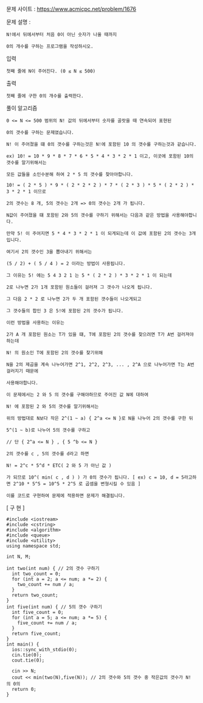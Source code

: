 문제 사이트 : https://www.acmicpc.net/problem/1676

문제 설명 :

    N!에서 뒤에서부터 처음 0이 아닌 숫자가 나올 때까지 
    
    0의 개수를 구하는 프로그램을 작성하시오.

입력

    첫째 줄에 N이 주어진다. (0 ≤ N ≤ 500)

출력

    첫째 줄에 구한 0의 개수를 출력한다.
    
풀이 알고리즘
  
    0 <= N <= 500 범위의 N! 값의 뒤에서부터 숫자를 골랏을 때 연속되어 표현된
    
    0의 갯수를 구하는 문제였습니다.
    
    N! 이 주어졌을 떄 0의 갯수를 구하는것은 N!에 포함된 10 의 갯수를 구하는것과 같습니다.
    
    ex) 10! = 10 * 9 * 8 * 7 * 6 * 5 * 4 * 3 * 2 * 1 이고, 이곳에 포함된 10의 갯수를 알기위해서는
    
    모든 값들을 소인수분해 하여 2 * 5 의 갯수를 찾아야합니다.
    
    10! = ( 2 * 5 ) * 9 * ( 2 * 2 * 2 ) * 7 * ( 2 * 3 ) * 5 * ( 2 * 2 ) * 3 * 2 * 1 이므로
    
    2의 갯수는 8 개, 5의 갯수는 2개 => 0의 갯수는 2개 가 됩니다.
    
    N값이 주어졌을 떄 포함된 2와 5의 갯수를 구하기 위해서는 다음과 같은 방법을 사용해야합니다.
    
    만약 5! 이 주어지면 5 * 4 * 3 * 2 * 1 이 되게되는데 이 값에 포함된 2의 갯수는 3개입니다.
    
    여기서 2의 갯수인 3을 뽑아내기 위해서는 
    
    (5 / 2) + ( 5 / 4 ) = 2 이라는 방법이 사용됩니다.
    
    그 이유는 5! 에는 5 4 3 2 1 는 5 * ( 2 * 2 ) * 3 * 2 * 1 이 되는데
    
    2로 나누면 2가 1개 포함된 원소들이 걸러져 그 갯수가 나오게 됩니다.
    
    그 다음 2 * 2 로 나누면 2가 두 개 포함된 갯수들이 나오게되고
    
    그 갯수들의 합인 3 은 5!에 포함된 2의 갯수가 됩니다. 
    
    이런 방법을 사용하는 이유는
    
    2가 A 개 포함된 원소는 T가 있을 떄, T에 포함된 2의 갯수를 찾으려면 T가 A번 걸러져야 하는데
    
    N! 의 원소인 T에 포함된 2의 갯수를 찾기위해
    
    N을 2의 제곱을 계속 나누어가면 2^1, 2^2, 2^3, ... , 2^A 으로 나누어가면 T는 A번 걸러지기 때문에 
    
    사용해야합니다.
    
    이 문제에서는 2 와 5 의 갯수를 구해야하므로 주어진 값 N에 대하여
    
    N! 에 포함된 2 와 5의 갯수를 알기위해서는 
    
    위의 방법대로 N보다 작은 2^(1 ~ a) { 2^a <= N }로 N을 나누어 2의 갯수를 구한 뒤
    
    5^(1 ~ b)로 나누어 5의 갯수를 구하고 
    
    // 단 { 2^a <= N } , { 5 ^b <= N }
    
    2의 갯수를 c , 5의 갯수를 d라고 하면
    
    N! = 2^c * 5^d * ETC( 2 와 5 가 아닌 값 )
    
    가 되므로 10^( min( c , d ) ) 가 0의 갯수가 됩니다. [ ex) c = 10, d = 5라고하면 2^10 * 5^5 = 10^5 * 2^5 로 곱셈을 변형시킬 수 있음 ]
    
    이를 코드로 구현하여 문제에 적용하면 문제가 해결됩니다.
    
    
[ 구 현 ]

    #include <iostream>
    #include <cstring>
    #include <algorithm>
    #include <queue>
    #include <utility>
    using namespace std;

    int N, M;

    int two(int num) { // 2의 갯수 구하기
      int two_count = 0;
      for (int a = 2; a <= num; a *= 2) {
        two_count += num / a;
      }
      return two_count;
    }
    int five(int num) { // 5의 갯수 구하기
      int five_count = 0;
      for (int a = 5; a <= num; a *= 5) {
        five_count += num / a;
      }
      return five_count;
    }
    int main() {
      ios::sync_with_stdio(0);
      cin.tie(0);
      cout.tie(0);

      cin >> N;
      cout << min(two(N),five(N)); // 2의 갯수와 5의 갯수 중 작은값의 갯수가 N! 의 0의 
      return 0;
    }
